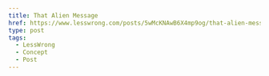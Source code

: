 ```yaml
---
title: That Alien Message
href: https://www.lesswrong.com/posts/5wMcKNAwB6X4mp9og/that-alien-message
type: post
tags:
  - LessWrong
  - Concept
  - Post
---
```


